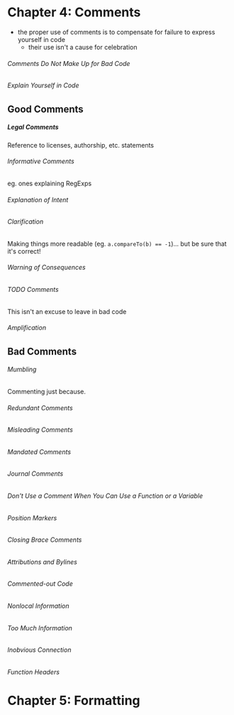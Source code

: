 # Chapter 4: Comments

* the proper use of comments is to compensate for failure to express yourself in code
    - their use isn't a cause for celebration

###### Comments Do Not Make Up for Bad Code

###### Explain Yourself in Code


## Good Comments

##### Legal Comments
Reference to licenses, authorship, etc. statements

###### Informative Comments
eg. ones explaining RegExps

###### Explanation of Intent

###### Clarification
Making things more readable (eg. `a.compareTo(b) == -1`)... but be sure that it's correct!

###### Warning of Consequences

###### TODO Comments
This isn't an excuse to leave in bad code

###### Amplification


## Bad Comments

###### Mumbling
Commenting just because.

###### Redundant Comments

###### Misleading Comments

###### Mandated Comments

###### Journal Comments

###### Don't Use a Comment When You Can Use a Function or a Variable

###### Position Markers

###### Closing Brace Comments

###### Attributions and Bylines

###### Commented-out Code

###### Nonlocal Information

###### Too Much Information

###### Inobvious Connection

###### Function Headers



# Chapter 5: Formatting